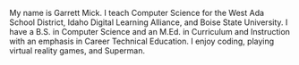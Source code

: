 My name is Garrett Mick. I teach Computer Science for the West Ada School District, Idaho Digital Learning Alliance, and Boise State University. I have a B.S. in Computer Science and an M.Ed. in Curriculum and Instruction with an emphasis in Career Technical Education. I enjoy coding, playing virtual reality games, and Superman.
